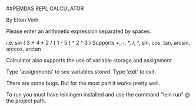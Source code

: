##PEMDAS REPL CALCULATOR

By Elton Vinh

Please enter an arithmetic expression separated by spaces.

i.e.  sin ( 3 + 4 * 2 / ( 1 - 5 ) ^ 2 ^ 3 )
Supports +, -, *, /, ^, sin, cos, tan, arcsin, arccos, arctan

Calculator also supports the use of variable storage and assignment.

Type 'assignments' to see variables stored.
Type 'exit' to exit.

There are some bugs. But for the most part it works pretty well.

To run you must have leiningen installed and use the command "lein run" @ the project path.